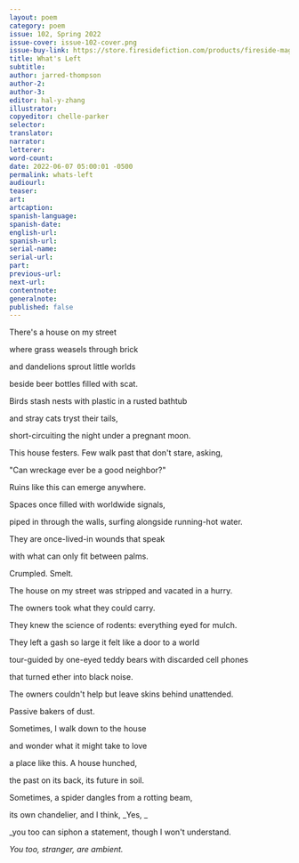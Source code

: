 ```yaml
---
layout: poem
category: poem
issue: 102, Spring 2022
issue-cover: issue-102-cover.png
issue-buy-link: https://store.firesidefiction.com/products/fireside-magazine-issue-102-spring-2022
title: What's Left
subtitle:
author: jarred-thompson
author-2:
author-3:
editor: hal-y-zhang
illustrator: 
copyeditor: chelle-parker
selector:
translator:
narrator:
letterer:
word-count: 
date: 2022-06-07 05:00:01 -0500
permalink: whats-left
audiourl:
teaser:
art: 
artcaption:
spanish-language:
spanish-date:
english-url:
spanish-url:
serial-name:
serial-url:
part:
previous-url:
next-url:
contentnote: 
generalnote:
published: false
---
```

There's a house on my street 

where grass weasels through brick

and dandelions sprout little worlds

beside beer bottles filled with scat.  

Birds stash nests with plastic in a rusted bathtub

and stray cats tryst their tails,

short-circuiting the night under a pregnant moon. 

This house festers. Few walk past that don't stare, asking, 

"Can wreckage ever be a good neighbor?"

Ruins like this can emerge anywhere.

Spaces once filled with worldwide signals,

piped in through the walls, surfing alongside running-hot water. 

They are once-lived-in wounds that speak

with what can only fit between palms. 

Crumpled. Smelt.  

The house on my street was stripped and vacated in a hurry. 

The owners took what they could carry. 

They knew the science of rodents: everything eyed for mulch.

They left a gash so large it felt like a door to a world

tour-guided by one-eyed teddy bears with discarded cell phones

that turned ether into black noise.

The owners couldn't help but leave skins behind unattended.

Passive bakers of dust. 

Sometimes, I walk down to the house 

and wonder what it might take to love

a place like this. A house hunched, 

the past on its back, its future in soil. 

Sometimes, a spider dangles from a rotting beam,

its own chandelier, and I think, _Yes, _

_you too can siphon a statement, though I won't understand. 

_You too, stranger, are ambient._
